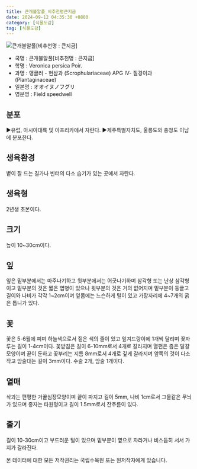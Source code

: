 ```yaml
---
title: 큰개불알풀_비추천명큰지금
date: 2024-09-12 04:35:30 +0800
category: [식물도감]
tag: [식물도감]
---
```




![큰개불알풀[비추천명 : 큰지금]](/fileUpload/plants/basic/Scrophulariaceae/Veronica/9732/1_th2.JPG)
- 국명 : 큰개불알풀[비추천명 : 큰지금]
- 학명 : Veronica persica Poir.
- 과명 : 앵글러 - 현삼과 (Scrophulariaceae) APG Ⅳ- 질경이과 (Plantaginaceae)
- 일본명 : オオイヌノフグリ
- 영문명 : Field speedwell


## 분포
▶유럽, 아시아대륙 및 아프리카에서 자란다. ▶제주특별자치도, 울릉도와 충청도 이남에 분포한다.
## 생육환경
볕이 잘 드는 길가나 빈터의 다소 습기가 있는 곳에서 자란다.
## 생육형
2년생 초본이다.
## 크기
높이 10~30cm이다.
## 잎
잎은 밑부분에서는 마주나기하고 윗부분에서는 어긋나기하며 삼각형 또는 난상 삼각형이고 밑부분의 것은 짧은 엽병이 있으나 윗부분의 것은 거의 없어지며 밑부분이 둥글고 길이와 나비가 각각 1~2cm이며  잎몸에는 느슨하게 털이 있고 가장자리에 4~7개의 굵은 톱니가 있다.
## 꽃
꽃은 5-6월에 피며 하늘색으로서 짙은 색의 줄이 있고 잎겨드랑이에 1개씩 달리며 꽃자루는 길이 1-4cm이다. 꽃받침은 길이 6-10mm로서 4개로 갈라지며 열편은 좁은 달걀모양이며 끝이 둔하고 꽃부리는 지름 8mm로서 4개로 깊게 갈라지며 앞쪽의 것이 다소 작고 암술대는 길이 3mm이다. 수술 2개, 암술 1개이다.
## 열매
삭과는 편평한 거꿀심장모양이며 끝이 파지고 길이 5mm, 나비 1cm로서 그물같은 무늬가 있으며 종자는 타원형이고 길이 1.5mm로서 잔주름이 있다.
## 줄기
길이 10-30cm이고 부드러운 털이 있으며 밑부분이 옆으로 자라거나 비스듬히 서서 가지가 갈라진다.






본 데이터에 대한 모든 저작권리는 국립수목원 또는 원저작자에게 있습니다.
